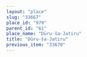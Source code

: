 ```yaml
---
layout: "place"
slug: "33667"
place_id: "979"
parent_id: "61"
place_name: "Dūru-ša-Jatiru"
title: "Dūru-ša-Jatiru"
previous_item: "33670"
---
```

